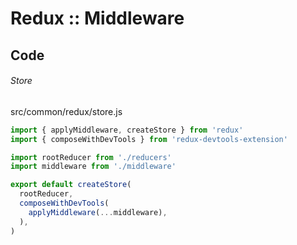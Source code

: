 # Redux :: Middleware

## Code

###### Store

src/common/redux/store.js

```javascript
import { applyMiddleware, createStore } from 'redux'
import { composeWithDevTools } from 'redux-devtools-extension'

import rootReducer from './reducers'
import middleware from './middleware'

export default createStore(
  rootReducer,
  composeWithDevTools(
    applyMiddleware(...middleware),
  ),
)
```

